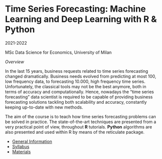 
# Time Series Forecasting: Machine Learning and Deep Learning with R & Python

2021-2022

MSc Data Science for Economics, University of Milan

*Overview*

In the last 15 years, business requests related to time series
forecasting changed dramatically. Business needs evolved from predicting
at most 100, low frequency data, to forecasting 10.000, high frequency
time series. Unfortunately, the classical tools may not be the best
anymore, both in terms of accuracy and computationally. Hence, nowadays
the “time series forecasting” data scientist is required to be capable
of providing business forecasting solutions tackling both scalability
and accuracy, constantly keeping up-to-date with new methods.

The aim of the course is to teach how time series forecasting problems
can be solved in practice. The state-of-the-art techniques are presented
from a very practical point of view, throughout **R** tutorials.
**Python** algorithms are also presented and used within R by means of
the reticulate package.

-   [General
    Information](https://marcozanotti.github.io/tsforecasting-course/general-infos/tsf_description.html)  
-   [Syllabus](https://marcozanotti.github.io/tsforecasting-course/general-infos/tsf_syllabus.html)  
-   [Materials](https://github.com/marcozanotti/tsforecasting-course/tree/master/materials)
